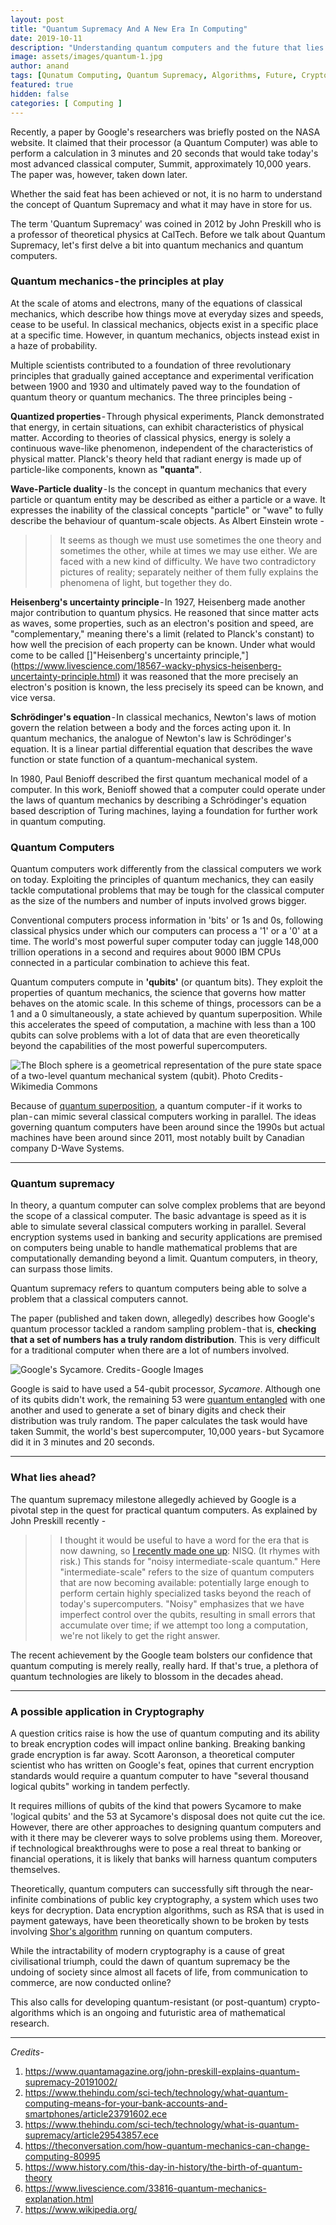 ```yaml
---
layout: post
title: "Quantum Supremacy And A New Era In Computing"
date: 2019-10-11
description: "Understanding quantum computers and the future that lies ahead"
image: assets/images/quantum-1.jpg
author: anand
tags: [Qunatum Computing, Quantum Supremacy, Algorithms, Future, Cryptography]
featured: true
hidden: false
categories: [ Computing ]
---
```

Recently, a paper by Google's researchers was briefly posted on the NASA website. It claimed that their processor (a Quantum Computer) was able to perform a calculation in 3 minutes and 20 seconds that would take today's most advanced classical computer, Summit, approximately 10,000 years. The paper was, however, taken down later.

Whether the said feat has been achieved or not, it is no harm to understand the concept of Quantum Supremacy and what it may have in store for us.

The term 'Quantum Supremacy' was coined in 2012 by John Preskill who is a professor of theoretical physics at CalTech. Before we talk about Quantum Supremacy, let's first delve a bit into quantum mechanics and quantum computers.

### **Quantum mechanics - the principles at play**
At the scale of atoms and electrons, many of the equations of classical mechanics, which describe how things move at everyday sizes and speeds, cease to be useful. In classical mechanics, objects exist in a specific place at a specific time. However, in quantum mechanics, objects instead exist in a haze of probability.

Multiple scientists contributed to a foundation of three revolutionary principles that gradually gained acceptance and experimental verification between 1900 and 1930 and ultimately paved way to the foundation of quantum theory or quantum mechanics. The three principles being -

**Quantized properties** - Through physical experiments, Planck demonstrated that energy, in certain situations, can exhibit characteristics of physical matter. According to theories of classical physics, energy is solely a continuous wave-like phenomenon, independent of the characteristics of physical matter. Planck's theory held that radiant energy is made up of particle-like components, known as **"quanta"**.

**Wave-Particle duality** - Is the concept in quantum mechanics that every particle or quantum entity may be described as either a particle or a wave. It expresses the inability of the classical concepts "particle" or "wave" to fully describe the behaviour of quantum-scale objects. As Albert Einstein wrote -

>> It seems as though we must use sometimes the one theory and sometimes the other, while at times we may use either. We are faced with a new kind of difficulty. We have two contradictory pictures of reality; separately neither of them fully explains the phenomena of light, but together they do.

**Heisenberg's uncertainty principle** - In 1927, Heisenberg made another major contribution to quantum physics. He reasoned that since matter acts as waves, some properties, such as an electron's position and speed, are "complementary," meaning there's a limit (related to Planck's constant) to how well the precision of each property can be known. Under what would come to be called []"Heisenberg's uncertainty principle,"](https://www.livescience.com/18567-wacky-physics-heisenberg-uncertainty-principle.html) it was reasoned that the more precisely an electron's position is known, the less precisely its speed can be known, and vice versa.

**Schrödinger's equation** - In classical mechanics, Newton's laws of motion govern the relation between a body and the forces acting upon it. In quantum mechanics, the analogue of Newton's law is Schrödinger's equation. It is a linear partial differential equation that describes the wave function or state function of a quantum-mechanical system.

In 1980, Paul Benioff described the first quantum mechanical model of a computer. In this work, Benioff showed that a computer could operate under the laws of quantum mechanics by describing a Schrödinger's equation based description of Turing machines, laying a foundation for further work in quantum computing.

### **Quantum Computers**
Quantum computers work differently from the classical computers we work on today. Exploiting the principles of quantum mechanics, they can easily tackle computational problems that may be tough for the classical computer as the size of the numbers and number of inputs involved grows bigger.

Conventional computers process information in 'bits' or 1s and 0s, following classical physics under which our computers can process a '1' or a '0' at a time. The world's most powerful super computer today can juggle 148,000 trillion operations in a second and requires about 9000 IBM CPUs connected in a particular combination to achieve this feat.

Quantum computers compute in **'qubits'** (or quantum bits). They exploit the properties of quantum mechanics, the science that governs how matter behaves on the atomic scale. In this scheme of things, processors can be a 1 and a 0 simultaneously, a state achieved by quantum superposition. While this accelerates the speed of computation, a machine with less than a 100 qubits can solve problems with a lot of data that are even theoretically beyond the capabilities of the most powerful supercomputers.

![The Bloch sphere is a geometrical representation of the pure state space of a two-level quantum mechanical system (qubit). Photo Credits - Wikimedia Commons](../assets/images/bloch-sphere.png?raw=true)

Because of [quantum superposition](https://en.wikipedia.org/wiki/Quantum_superposition), a quantum computer - if it works to plan - can mimic several classical computers working in parallel. The ideas governing quantum computers have been around since the 1990s but actual machines have been around since 2011, most notably built by Canadian company D-Wave Systems.

---

### **Quantum supremacy**
In theory, a quantum computer can solve complex problems that are beyond the scope of a classical computer. The basic advantage is speed as it is able to simulate several classical computers working in parallel. Several encryption systems used in banking and security applications are premised on computers being unable to handle mathematical problems that are computationally demanding beyond a limit. Quantum computers, in theory, can surpass those limits.

Quantum supremacy refers to quantum computers being able to solve a problem that a classical computers cannot.

The paper (published and taken down, allegedly) describes how Google's quantum processor tackled a random sampling problem - that is, **checking that a set of numbers has a truly random distribution**. This is very difficult for a traditional computer when there are a lot of numbers involved.

![Google's Sycamore. Credits - Google Images](../assets/images/sycamore.jpeg?raw=true)

Google is said to have used a 54-qubit processor, *Sycamore*. Although one of its qubits didn't work, the remaining 53 were [quantum entangled](https://en.wikipedia.org/wiki/Quantum_entanglement) with one another and used to generate a set of binary digits and check their distribution was truly random. The paper calculates the task would have taken Summit, the world's best supercomputer, 10,000 years - but Sycamore did it in 3 minutes and 20 seconds.

---

### **What lies ahead?**
The quantum supremacy milestone allegedly achieved by Google is a pivotal step in the quest for practical quantum computers. As explained by John Preskill recently -

>> I thought it would be useful to have a word for the era that is now dawning, so [I recently made one up](https://arxiv.org/pdf/1801.00862.pdf): NISQ. (It rhymes with risk.) This stands for "noisy intermediate-scale quantum." Here "intermediate-scale" refers to the size of quantum computers that are now becoming available: potentially large enough to perform certain highly specialized tasks beyond the reach of today's supercomputers. "Noisy" emphasizes that we have imperfect control over the qubits, resulting in small errors that accumulate over time; if we attempt too long a computation, we're not likely to get the right answer.

The recent achievement by the Google team bolsters our confidence that quantum computing is merely really, really hard. If that's true, a plethora of quantum technologies are likely to blossom in the decades ahead.

---

### **A possible application in Cryptography**
A question critics raise is how the use of quantum computing and its ability to break encryption codes will impact online banking. Breaking banking grade encryption is far away. Scott Aaronson, a theoretical computer scientist who has written on Google's feat, opines that current encryption standards would require a quantum computer to have "several thousand logical qubits" working in tandem perfectly.

It requires millions of qubits of the kind that powers Sycamore to make 'logical qubits' and the 53 at Sycamore's disposal does not quite cut the ice. However, there are other approaches to designing quantum computers and with it there may be cleverer ways to solve problems using them. Moreover, if technological breakthroughs were to pose a real threat to banking or financial operations, it is likely that banks will harness quantum computers themselves.

Theoretically, quantum computers can successfully sift through the near-infinite combinations of public key cryptography, a system which uses two keys for decryption. Data encryption algorithms, such as RSA that is used in payment gateways, have been theoretically shown to be broken by tests involving [Shor's algorithm](https://anandsoni.in/shor/) running on quantum computers.

While the intractability of modern cryptography is a cause of great civilisational triumph, could the dawn of quantum supremacy be the undoing of society since almost all facets of life, from communication to commerce, are now conducted online?

This also calls for developing quantum-resistant (or post-quantum) crypto-algorithms which is an ongoing and futuristic area of mathematical research.

---

*Credits-*
1. https://www.quantamagazine.org/john-preskill-explains-quantum-supremacy-20191002/
2. https://www.thehindu.com/sci-tech/technology/what-quantum-computing-means-for-your-bank-accounts-and-smartphones/article23791602.ece
3. https://www.thehindu.com/sci-tech/technology/what-is-quantum-supremacy/article29543857.ece
4. https://theconversation.com/how-quantum-mechanics-can-change-computing-80995
5. https://www.history.com/this-day-in-history/the-birth-of-quantum-theory
6. https://www.livescience.com/33816-quantum-mechanics-explanation.html
7. https://www.wikipedia.org/
